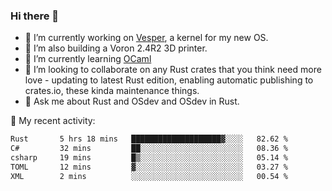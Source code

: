 ### Hi there 👋

<!--
**berkus/berkus** is a ✨ _special_ ✨ repository because its `README.md` (this file) appears on your GitHub profile.

Here are some ideas to get you started:

- 🔭 I’m currently working on ...
- 🌱 I’m currently learning ...
- 👯 I’m looking to collaborate on ...
- 🤔 I’m looking for help with ...
- 💬 Ask me about ...
- 📫 How to reach me: ...
- 😄 Pronouns: ...
- ⚡ Fun fact: ...
-->

- 🔭 I’m currently working on [Vesper](https://github.com/metta-systems/vesper), a kernel for my new OS.
- 🔭 I’m also building a Voron 2.4R2 3D printer.
- 🌱 I’m currently learning [OCaml](https://ocaml.org/manual/5.3/lex.html)
- 👯 I’m looking to collaborate on any Rust crates that you think need more love - updating to latest Rust edition, enabling automatic publishing to crates.io, these kinda maintenance things.
- 💬 Ask me about Rust and OSdev and OSdev in Rust.

💼 My recent activity:

<!--START_SECTION:waka-->

```txt
Rust       5 hrs 18 mins   ████████████████████▓░░░░   82.62 %
C#         32 mins         ██░░░░░░░░░░░░░░░░░░░░░░░   08.36 %
csharp     19 mins         █▒░░░░░░░░░░░░░░░░░░░░░░░   05.14 %
TOML       12 mins         ▓░░░░░░░░░░░░░░░░░░░░░░░░   03.27 %
XML        2 mins          ░░░░░░░░░░░░░░░░░░░░░░░░░   00.54 %
```

<!--END_SECTION:waka-->
